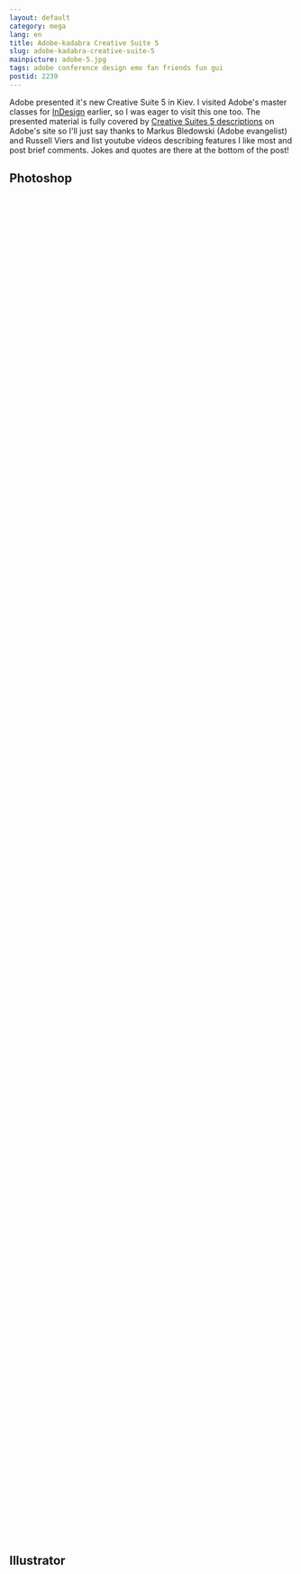 ```yaml
---
layout: default
category: mega
lang: en
title: Adobe-kadabra Creative Suite 5
slug: adobe-kadabra-creative-suite-5
mainpicture: adobe-5.jpg
tags: adobe conference design emo fan friends fun gui 
postid: 2239
---
```



Adobe presented it's new Creative Suite 5 in Kiev. I visited Adobe's master classes for <a href="http://mega.genn.org/ru/2008/quark-vs-adobe/"> InDesign</a> earlier, so I was eager to visit this one too. The presented material is fully covered by <a href="http://adobe.com/go/creativesuite">Creative Suites 5 descriptions</a> on Adobe's site so I'll just say thanks to Markus Bledowski (Adobe evangelist) and Russell Viers and list youtube videos describing features I like most and post brief comments. Jokes and quotes are there at the bottom of the post!<!--more-->


## Photoshop

<object width="640" height="385"><param name="movie" value="http://www.youtube.com/v/PTvxlfBW96k&hl=en_US&fs=1&rel=0"></param><param name="allowFullScreen" value="true"></param><param name="allowscriptaccess" value="always"></param><embed src="http://www.youtube.com/v/PTvxlfBW96k&hl=en_US&fs=1&rel=0" type="application/x-shockwave-flash" allowscriptaccess="always" allowfullscreen="true" width="640" height="385"></embed></object>

<object width="640" height="385"><param name="movie" value="http://www.youtube.com/v/oRlnjAC_wXY&hl=en_US&fs=1&rel=0"></param><param name="allowFullScreen" value="true"></param><param name="allowscriptaccess" value="always"></param><embed src="http://www.youtube.com/v/oRlnjAC_wXY&hl=en_US&fs=1&rel=0" type="application/x-shockwave-flash" allowscriptaccess="always" allowfullscreen="true" width="640" height="385"></embed></object>

<object width="640" height="385"><param name="movie" value="http://www.youtube.com/v/MkUizO67dJs&hl=en_US&fs=1&rel=0"></param><param name="allowFullScreen" value="true"></param><param name="allowscriptaccess" value="always"></param><embed src="http://www.youtube.com/v/MkUizO67dJs&hl=en_US&fs=1&rel=0" type="application/x-shockwave-flash" allowscriptaccess="always" allowfullscreen="true" width="640" height="385"></embed></object>

<object width="640" height="385"><param name="movie" value="http://www.youtube.com/v/Nd-0IHJLJ-E&hl=en_US&fs=1&rel=0"></param><param name="allowFullScreen" value="true"></param><param name="allowscriptaccess" value="always"></param><embed src="http://www.youtube.com/v/Nd-0IHJLJ-E&hl=en_US&fs=1&rel=0" type="application/x-shockwave-flash" allowscriptaccess="always" allowfullscreen="true" width="640" height="385"></embed></object>

<object width="640" height="385"><param name="movie" value="http://www.youtube.com/v/TkScqJND1y8&hl=en_US&fs=1&rel=0"></param><param name="allowFullScreen" value="true"></param><param name="allowscriptaccess" value="always"></param><embed src="http://www.youtube.com/v/TkScqJND1y8&hl=en_US&fs=1&rel=0" type="application/x-shockwave-flash" allowscriptaccess="always" allowfullscreen="true" width="640" height="385"></embed></object>

<object width="640" height="385"><param name="movie" value="http://www.youtube.com/v/jozjqrRTAyg&hl=en_US&fs=1&rel=0"></param><param name="allowFullScreen" value="true"></param><param name="allowscriptaccess" value="always"></param><embed src="http://www.youtube.com/v/jozjqrRTAyg&hl=en_US&fs=1&rel=0" type="application/x-shockwave-flash" allowscriptaccess="always" allowfullscreen="true" width="640" height="385"></embed></object>


## Illustrator

<object width="640" height="385"><param name="movie" value="http://www.youtube.com/v/9JhgTBt_u3I&hl=en_US&fs=1&rel=0"></param><param name="allowFullScreen" value="true"></param><param name="allowscriptaccess" value="always"></param><embed src="http://www.youtube.com/v/9JhgTBt_u3I&hl=en_US&fs=1&rel=0" type="application/x-shockwave-flash" allowscriptaccess="always" allowfullscreen="true" width="640" height="385"></embed></object>

<object width="640" height="385"><param name="movie" value="http://www.youtube.com/v/UJF3M5aXXWg&hl=en_US&fs=1&rel=0"></param><param name="allowFullScreen" value="true"></param><param name="allowscriptaccess" value="always"></param><embed src="http://www.youtube.com/v/UJF3M5aXXWg&hl=en_US&fs=1&rel=0" type="application/x-shockwave-flash" allowscriptaccess="always" allowfullscreen="true" width="640" height="385"></embed></object>

<object width="640" height="385"><param name="movie" value="http://www.youtube.com/v/FW3J8yFttO4&hl=en_US&fs=1&rel=0"></param><param name="allowFullScreen" value="true"></param><param name="allowscriptaccess" value="always"></param><embed src="http://www.youtube.com/v/FW3J8yFttO4&hl=en_US&fs=1&rel=0" type="application/x-shockwave-flash" allowscriptaccess="always" allowfullscreen="true" width="640" height="385"></embed></object>

<object width="640" height="385"><param name="movie" value="http://www.youtube.com/v/VqbmKPVdoyY&hl=en_US&fs=1&rel=0"></param><param name="allowFullScreen" value="true"></param><param name="allowscriptaccess" value="always"></param><embed src="http://www.youtube.com/v/VqbmKPVdoyY&hl=en_US&fs=1&rel=0" type="application/x-shockwave-flash" allowscriptaccess="always" allowfullscreen="true" width="640" height="385"></embed></object>


## InDesign

<object width="640" height="385"><param name="movie" value="http://www.youtube.com/v/O20Gu14x54s&hl=en_US&fs=1&rel=0"></param><param name="allowFullScreen" value="true"></param><param name="allowscriptaccess" value="always"></param><embed src="http://www.youtube.com/v/O20Gu14x54s&hl=en_US&fs=1&rel=0" type="application/x-shockwave-flash" allowscriptaccess="always" allowfullscreen="true" width="640" height="385"></embed></object>

<object width="640" height="385"><param name="movie" value="http://www.youtube.com/v/XUgQuTPI3TM&hl=en_US&fs=1&rel=0"></param><param name="allowFullScreen" value="true"></param><param name="allowscriptaccess" value="always"></param><embed src="http://www.youtube.com/v/XUgQuTPI3TM&hl=en_US&fs=1&rel=0" type="application/x-shockwave-flash" allowscriptaccess="always" allowfullscreen="true" width="640" height="385"></embed></object>

<object width="640" height="385"><param name="movie" value="http://www.youtube.com/v/_Ez0xR1OwUQ&hl=en_US&fs=1&rel=0"></param><param name="allowFullScreen" value="true"></param><param name="allowscriptaccess" value="always"></param><embed src="http://www.youtube.com/v/_Ez0xR1OwUQ&hl=en_US&fs=1&rel=0" type="application/x-shockwave-flash" allowscriptaccess="always" allowfullscreen="true" width="640" height="385"></embed></object>


## Post Production applications

I am not post production professional but thanks to Markus I was quite interested. First it was demonstrated to us how Adobe soft helped with Avatar. Then Markus has shown us how Adobe Premier Pro associates monologues from script with video using voice recognition (first useful use of technology, isn't it?). After that he transcoded that video to DVD and Flash using Encore.

The final part was recreating a bit of famous Samsung 3D TV commercial using After Effects.

<object width="640" height="385"><param name="movie" value="http://www.youtube.com/v/H6mVWNLqtoA&hl=en_US&fs=1&rel=0"></param><param name="allowFullScreen" value="true"></param><param name="allowscriptaccess" value="always"></param><embed src="http://www.youtube.com/v/H6mVWNLqtoA&hl=en_US&fs=1&rel=0" type="application/x-shockwave-flash" allowscriptaccess="always" allowfullscreen="true" width="640" height="385"></embed></object>


{% figureinfo Markus made something rough but similar to the effects shown %}



All post production applications use the same cache on HDD so the data is updated automatically with every change if you work with the same file.


## Interactive

Adobe goes on separating developers and coders in Flash more and more. Now there is Flash Catalyst so designers could design their interfaces without writing a line of code. And there is InDesign with new features for interactive medias that help to create interactive version of print magazine made in InDesign in just, dunno, and hour or two!

<object width="640" height="385"><param name="movie" value="http://www.youtube.com/v/y2013Cd4gZI&hl=en_US&fs=1&rel=0"></param><param name="allowFullScreen" value="true"></param><param name="allowscriptaccess" value="always"></param><embed src="http://www.youtube.com/v/y2013Cd4gZI&hl=en_US&fs=1&rel=0" type="application/x-shockwave-flash" allowscriptaccess="always" allowfullscreen="true" width="640" height="385"></embed></object>

Now I see why Adobe was so angry with Apple's deny to support flash and flash-generated applications on iPad. By the way, the generated swf is very intelligent — it stores all linked files in separate folder not in the swf file.

<object width="640" height="385"><param name="movie" value="http://www.youtube.com/v/T0D4avXwMmM&hl=en_US&fs=1&rel=0"></param><param name="allowFullScreen" value="true"></param><param name="allowscriptaccess" value="always"></param><embed src="http://www.youtube.com/v/T0D4avXwMmM&hl=en_US&fs=1&rel=0" type="application/x-shockwave-flash" allowscriptaccess="always" allowfullscreen="true" width="640" height="385"></embed></object>


{% figureinfo <a href="http://www.wired.com/">Wired</a> uses Adobe Creative Suite to become more interactive. Though no way to use it on iPad %}



Dreamweaver was nothing interesting to me.


## Interesting Facts

You can import 3d file to Photoshop, save it as psd and use it in other Adobe Applications as 3d model. It's called Live Photoshop 3D.

Mini Bridge in all CS5 applications looks like enhanced open dialog. I think I'll use it.

Adobe goes online more and more offering paid services. In InDesign CS5 you can publish your project right to acrobat.com and send link to it to everyone involved. They can leave comments viewing your work right there and you'll get them right into InDesign GUI. Sounds like… fun?

Now you can name and change positions of art boards in Illustrator.

CS5 applications' GUI and UX is more uniform now but there are flex-like GUI elements here or there especially in the "online" parts of interface.



{% figure /o_O/adobe-kadabra-creative-suite-5/adobe-splashes.jpg %}



Icons and splash screens have changed a lot and became more crazy (it's not so hard to be more crazy then rectangle with a gradient, right?). Shawn Cheris told about the changes in two parts: <a href="https://xd.adobe.com/#/featured/article/536/">one</a> and <a href="https://xd.adobe.com/#/featured/article/543">two</a>.


## Jokes and Quotes



## Russell Viers

— What’s your name? 
— Volodymyr. 
— Wha… Lah… Can I call you Bill? 

I prompted adobe to place ad in dialogs with progress bars. That way they could earn money to make soft free for us.


## Markus Bledowski

We don’t have problems — we have challenges!

Don’t ask if it’s possible. Ask how it’s possible.

Client comes and says he wants to recolor car in the video. Which color? He doesn't know. Surprise me! Okay, that means pink. Then he asks the same color but different tone. That means green.


## Roman Menyakin

While doing some complex task. 
Roman: Adobe-kadabra! 
Russel: Pow!


## ✖✖✖

I'm quite sure my post doesn't cover everything told on the master classes and presentation but Adobe doesn't film or record in anyway its events and there no wifi so I could spam <a href="http://twitter.com/genn_org/">twitter</a> with my emotions. Anyway, everything was quite interesting! And pen with notebook with Adobe's logos are now living in my bag and magnet with <i>I ♥ Adobe</i> on it is laying sad — I don't actually like them. So if anyone wants to have such stylish magnet on his or her fridge — just tell me.



{% figure /o_O/adobe-kadabra-creative-suite-5/adobe-magnett.jpg~I couldn't make my IXUS picture it right, sorry. Here it is — the blurred magnet ;) %}



At last and not connected to the post topic I want to greet my friend Yura (<a href="http://cssing.org.ua/">akella</a>). He's 14 or 35 or something like that today!